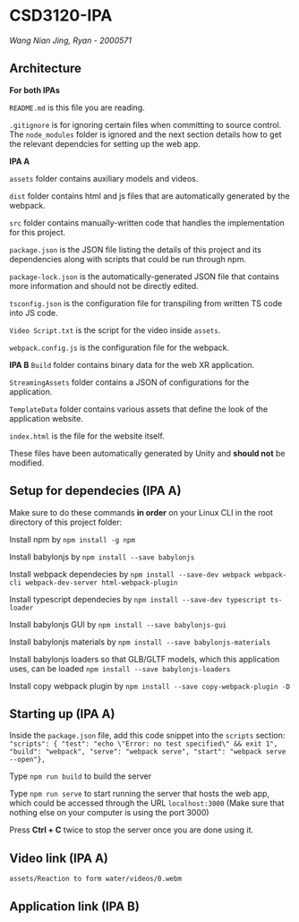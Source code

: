 # CSD3120-IPA
_Wang Nian Jing, Ryan - 2000571_

## Architecture

**For both IPAs**

`README.md` is this file you are reading.

`.gitignore` is for ignoring certain files when committing to source control. The `node_modules` folder is ignored and the next section details how to get the relevant dependcies for setting up the web app.

**IPA A**

`assets` folder contains auxiliary models and videos.

`dist` folder contains html and js files that are automatically generated by the webpack.

`src` folder contains manually-written code that handles the implementation for this project.

`package.json` is the JSON file listing the details of this project and its dependencies along with scripts that could be run through npm.

`package-lock.json` is the automatically-generated JSON file that contains more information and should not be directly edited.

`tsconfig.json` is the configuration file for transpiling from written TS code into JS code.

`Video Script.txt` is the script for the video inside `assets`.

`webpack.config.js` is the configuration file for the webpack.

**IPA B**
`Build` folder contains binary data for the web XR application.

`StreamingAssets` folder contains a JSON of configurations for the application.

`TemplateData` folder contains various assets that define the look of the application website.

`index.html` is the file for the website itself.

These files have been automatically generated by Unity and **should not** be modified.

## Setup for dependecies (IPA A)
Make sure to do these commands **in order** on your Linux CLI in the root directory of this project folder:

Install npm by `npm install -g npm`

Install babylonjs by `npm install --save babylonjs`

Install webpack dependecies by `npm install --save-dev webpack webpack-cli webpack-dev-server html-webpack-plugin`

Install typescript dependecies by `npm install --save-dev typescript ts-loader`

Install babylonjs GUI by `npm install --save babylonjs-gui`

Install babylonjs materials by `npm install --save babylonjs-materials`

Install babylonjs loaders so that GLB/GLTF models, which this application uses, can be loaded `npm install --save babylonjs-loaders`

Install copy webpack plugin by `npm install --save copy-webpack-plugin -D`

## Starting up (IPA A)

Inside the `package.json` file, add this code snippet into the `scripts` section:
       `"scripts": { "test": "echo \"Error: no test specified\" && exit 1", "build": "webpack", "serve": "webpack serve", "start": "webpack serve --open"},`

Type `npm run build` to build the server

Type `npm run serve` to start running the server that hosts the web app, which could be accessed through the URL `localhost:3000` (Make sure that nothing else on your computer is using the port 3000)

Press **Ctrl + C** twice to stop the server once you are done using it.

## Video link (IPA A)
`assets/Reaction to form water/videos/0.webm`

## Application link (IPA B)
